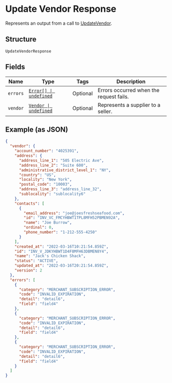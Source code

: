 <!-- Optimized: 2025-10-06 -->
<!-- RPM: 1.6.2.1.1.6.2.1_update-vendor-response_20251006 -->
<!-- Session: E2E RPM DNA Application -->
<!-- AOM: RND (Reggie & Dro) -->
<!-- COI: TECHNOLOGY -->
<!-- RPM: HIGH -->
<!-- ACTION: BUILD -->

# Update Vendor Response

Represents an output from a call to [UpdateVendor](../../doc/api/vendors.md#update-vendor).

## Structure

`UpdateVendorResponse`

## Fields

| Name | Type | Tags | Description |
|  --- | --- | --- | --- |
| `errors` | [`Error[] \| undefined`](../../doc/models/error.md) | Optional | Errors occurred when the request fails. |
| `vendor` | [`Vendor \| undefined`](../../doc/models/vendor.md) | Optional | Represents a supplier to a seller. |

## Example (as JSON)

```json
{
  "vendor": {
    "account_number": "4025391",
    "address": {
      "address_line_1": "505 Electric Ave",
      "address_line_2": "Suite 600",
      "administrative_district_level_1": "NY",
      "country": "US",
      "locality": "New York",
      "postal_code": "10003",
      "address_line_3": "address_line_32",
      "sublocality": "sublocality6"
    },
    "contacts": [
      {
        "email_address": "joe@joesfreshseafood.com",
        "id": "INV_VC_FMCYHBWT1TPL8MFH52PBMEN92A",
        "name": "Joe Burrow",
        "ordinal": 0,
        "phone_number": "1-212-555-4250"
      }
    ],
    "created_at": "2022-03-16T10:21:54.859Z",
    "id": "INV_V_JDKYHBWT1D4F8MFH63DBMEN8Y4",
    "name": "Jack's Chicken Shack",
    "status": "ACTIVE",
    "updated_at": "2022-03-16T20:21:54.859Z",
    "version": 2
  },
  "errors": [
    {
      "category": "MERCHANT_SUBSCRIPTION_ERROR",
      "code": "INVALID_EXPIRATION",
      "detail": "detail6",
      "field": "field4"
    },
    {
      "category": "MERCHANT_SUBSCRIPTION_ERROR",
      "code": "INVALID_EXPIRATION",
      "detail": "detail6",
      "field": "field4"
    },
    {
      "category": "MERCHANT_SUBSCRIPTION_ERROR",
      "code": "INVALID_EXPIRATION",
      "detail": "detail6",
      "field": "field4"
    }
  ]
}
```
